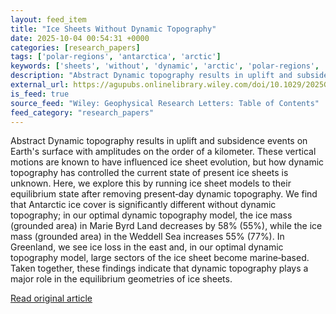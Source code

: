 ```yaml
---
layout: feed_item
title: "Ice Sheets Without Dynamic Topography"
date: 2025-10-04 00:54:31 +0000
categories: [research_papers]
tags: ['polar-regions', 'antarctica', 'arctic']
keywords: ['sheets', 'without', 'dynamic', 'arctic', 'polar-regions', 'antarctica']
description: "Abstract Dynamic topography results in uplift and subsidence events on Earth's surface with amplitudes on the order of a kilometer"
external_url: https://agupubs.onlinelibrary.wiley.com/doi/10.1029/2025GL115332?af=R
is_feed: true
source_feed: "Wiley: Geophysical Research Letters: Table of Contents"
feed_category: "research_papers"
---
```


Abstract Dynamic topography results in uplift and subsidence events on Earth's surface with amplitudes on the order of a kilometer. These vertical motions are known to have influenced ice sheet evolution, but how dynamic topography has controlled the current state of present ice sheets is unknown. Here, we explore this by running ice sheet models to their equilibrium state after removing present‐day dynamic topography. We find that Antarctic ice cover is significantly different without dynamic topography; in our optimal dynamic topography model, the ice mass (grounded area) in Marie Byrd Land decreases by 58% (55%), while the ice mass (grounded area) in the Weddell Sea increases 55% (77%). In Greenland, we see ice loss in the east and, in our optimal dynamic topography model, large sectors of the ice sheet become marine‐based. Taken together, these findings indicate that dynamic topography plays a major role in the equilibrium geometries of ice sheets.

[Read original article](https://agupubs.onlinelibrary.wiley.com/doi/10.1029/2025GL115332?af=R)
